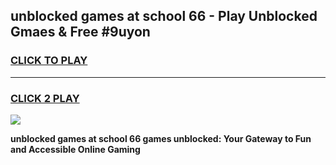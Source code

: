 
## unblocked games at school 66 - Play Unblocked Gmaes & Free #9uyon
<h3>
<a href="https://news.freeplayer.one?title=unblocked_games_at_school_66&ref=26F">CLICK TO PLAY</a></h3>
<hr>

<h3>
<a href="https://news.freeplayer.one?title=unblocked_games_at_school_66&ref=26F">CLICK 2 PLAY</a>
  
</h3>

<a href="https://news.freeplayer.one?title=unblocked_games_at_school_66&ref=26F/"><img src="https://clearcache.store/games.png"></a>


**unblocked games at school 66 games unblocked: Your Gateway to Fun and Accessible Online Gaming**
